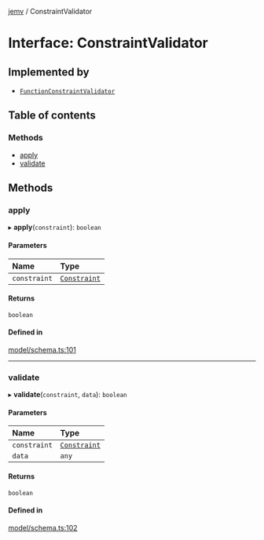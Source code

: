 [jemv](../README.md) / ConstraintValidator

# Interface: ConstraintValidator

## Implemented by

- [`FunctionConstraintValidator`](../classes/FunctionConstraintValidator.md)

## Table of contents

### Methods

- [apply](ConstraintValidator.md#apply)
- [validate](ConstraintValidator.md#validate)

## Methods

### apply

▸ **apply**(`constraint`): `boolean`

#### Parameters

| Name | Type |
| :------ | :------ |
| `constraint` | [`Constraint`](Constraint.md) |

#### Returns

`boolean`

#### Defined in

[model/schema.ts:101](https://github.com/FlavioLionelRita/jemv/blob/b3abfe7/src/lib/model/schema.ts#L101)

___

### validate

▸ **validate**(`constraint`, `data`): `boolean`

#### Parameters

| Name | Type |
| :------ | :------ |
| `constraint` | [`Constraint`](Constraint.md) |
| `data` | `any` |

#### Returns

`boolean`

#### Defined in

[model/schema.ts:102](https://github.com/FlavioLionelRita/jemv/blob/b3abfe7/src/lib/model/schema.ts#L102)
